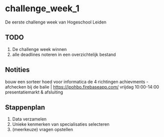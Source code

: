 # challenge_week_1

De eerste challenge week van Hogeschool Leiden

## TODO

1. De challenge week winnen
2. alle deadlines noteren in een overzichtelijk bestand

## Notities

bouw een sorteer hoed
voor informatica
de 4 richtingen
achievments - afchecken bij de balie | https://ipohbo.firebaseapp.com/
vrijdag 10:00-14:00 presentatiemarkt & afsluiting

## Stappenplan

1. Data verzamelen
2. Unieke kenmerken van specialisaties selecteren
3. (meerkeuze) vragen opstellen
